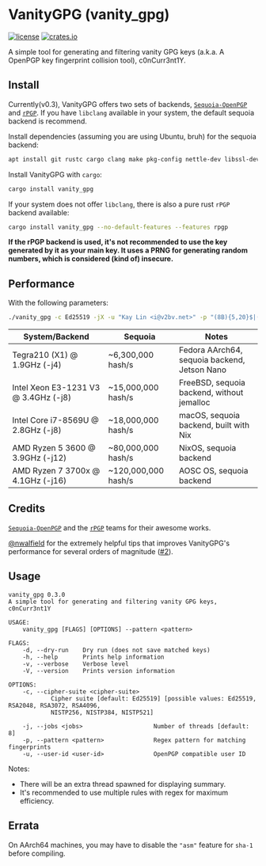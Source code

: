 VanityGPG (vanity_gpg)
======================

[![license](https://img.shields.io/github/license/RedL0tus/VanityGPG.svg)](LICENSE)
[![crates.io](http://meritbadge.herokuapp.com/vanity_gpg)](https://crates.io/crates/vanity_gpg)

A simple tool for generating and filtering vanity GPG keys (a.k.a. A OpenPGP key fingerprint collision tool), c0nCurr3nt1Y.

Install
-------

Currently(v0.3), VanityGPG offers two sets of backends, [`Sequoia-OpenPGP`](https://sequoia-pgp.org/) and [`rPGP`](https://github.com/rpgp/rpgp). If you have `libclang` available in your system, the default sequoia backend is recommend. 

Install dependencies (assuming you are using Ubuntu, bruh) for the sequoia backend:
```bash
apt install git rustc cargo clang make pkg-config nettle-dev libssl-dev capnproto libsqlite3-dev
```

Install VanityGPG with `cargo`:
```bash
cargo install vanity_gpg
```

If your system does not offer `libclang`, there is also a pure rust `rPGP` backend available:

```bash
cargo install vanity_gpg --no-default-features --features rpgp
```

**If the rPGP backend is used, it's not recommended to use the key generated by it as your main key. It uses a PRNG for generating random numbers, which is considered (kind of) insecure.**

Performance
-----------

With the following parameters:

```bash
./vanity_gpg -c Ed25519 -jX -u "Kay Lin <i@v2bv.net>" -p "(8B){5,20}$|(B8){5,20}$|(EB){5,20}$|(BE){5,20}$|(EF){5,20}$|(FE){5,20}$|A{10,40}$|B{10,40}$|C{10,40}$|D{10,40}$|E{10,40}$|F{10,40}$|1{10,40}$|2{10,40}$|3{10,40}$|4{10,40}$|5{10,40}$|6{10,40}$|7{10,40}$|8{10,40}$|9{10,40}$|0{10,40}$|1145141919810$"
```

| System/Backend                       | Sequoia             | Notes                                        |
|--------------------------------------|---------------------|----------------------------------------------|
| Tegra210 (X1) @ 1.9GHz (-j4)         | ~6,300,000 hash/s   | Fedora AArch64, sequoia backend, Jetson Nano |
| Intel Xeon E3-1231 V3 @ 3.4GHz (-j8) | ~15,000,000 hash/s  | FreeBSD, sequoia backend, without jemalloc   |
| Intel Core i7-8569U @ 2.8GHz (-j8)   | ~18,000,000 hash/s  | macOS, sequoia backend, built with Nix       |
| AMD Ryzen 5 3600 @ 3.9GHz (-j12)     | ~80,000,000 hash/s  | NixOS, sequoia backend                       |
| AMD Ryzen 7 3700x @ 4.1GHz (-j16)    | ~120,000,000 hash/s | AOSC OS, sequoia backend                     |

Credits
-------

[`Sequoia-OpenPGP`](https://sequoia-pgp.org/) and the [`rPGP`](https://github.com/rpgp/rpgp) teams for their awesome works.

[@nwalfield](https://github.com/nwalfield) for the extremely helpful tips that improves VanityGPG's performance for several orders of magnitude ([#2](https://github.com/RedL0tus/VanityGPG/issues/2)).

Usage
-----

```
vanity_gpg 0.3.0
A simple tool for generating and filtering vanity GPG keys, c0nCurr3nt1Y

USAGE:
    vanity_gpg [FLAGS] [OPTIONS] --pattern <pattern>

FLAGS:
    -d, --dry-run    Dry run (does not save matched keys)
    -h, --help       Prints help information
    -v, --verbose    Verbose level
    -V, --version    Prints version information

OPTIONS:
    -c, --cipher-suite <cipher-suite>
            Cipher suite [default: Ed25519] [possible values: Ed25519, RSA2048, RSA3072, RSA4096,
            NISTP256, NISTP384, NISTP521]

    -j, --jobs <jobs>                    Number of threads [default: 8]
    -p, --pattern <pattern>              Regex pattern for matching fingerprints
    -u, --user-id <user-id>              OpenPGP compatible user ID
```

Notes:
 - There will be an extra thread spawned for displaying summary.
 - It's recommended to use multiple rules with regex for maximum efficiency.

Errata
------

On AArch64 machines, you may have to disable the `"asm"` feature for `sha-1` before compiling.
